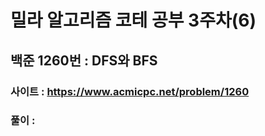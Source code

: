 # 밀라 알고리즘 코테 공부 3주차(6)

## 백준 1260번 : DFS와 BFS

### 사이트 : https://www.acmicpc.net/problem/1260
### 풀이 :  